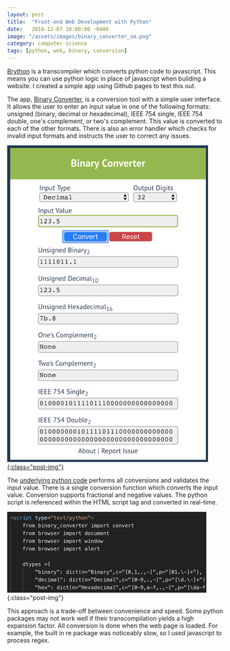 ```yaml
---
layout: post
title:  "Front-end Web Development with Python"
date:   2018-12-07 10:00:00 -0400
image: "/assets/images/binary_converter_sm.png"
category: computer science
tags: [python, web, binary, conversion]
---
```

[Brython](https://brython.info/) is a transcompiler which converts python code to javascript. This means you can use python logic in place of javascript when building a website. I created a simple app using Github pages to test this out.

The app, [Binary Converter](https://bmweiner.com/binary_converter/), is a conversion tool with a simple user interface. It allows the user to enter an input value in one of the following formats: unsigned (binary, decimal or hexadecimal), IEEE 754 single, IEEE 754 double, one's complement, or two's complement. This value is converted to each of the other formats. There is also an error handler which checks for invalid input formats and instructs the user to correct any issues.

[![binary_converter](/assets/images/binary_converter.png){:class="post-img"}](https://bmweiner.com/binary_converter/)

The [underlying python code](https://github.com/bmweiner/binary_converter/blob/master/binary_converter.py) performs all conversions and validates the input value. There is a single conversion function which converts the input value. Conversion supports fractional and negative values. The python script is referenced within the HTML script tag and converted in real-time.

![brython_script](/assets/images/brython_script.png){:class="post-img"}

This approach is a trade-off between convenience and speed. Some python packages may not work well if their transcompilation yields a high expansion factor. All conversion is done when the web page is loaded. For example, the built in re package was noticeably slow, so I used javascript to process regex.
